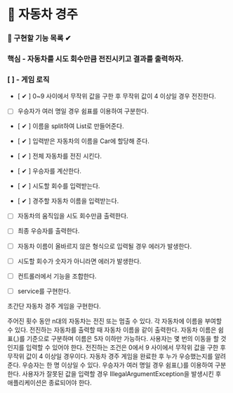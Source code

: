 # 🚗 자동차 경주

### 🎯 구현할 기능 목록 ✔

### 핵심 - 자동차를 시도 회수만큼 전진시키고 결과를 출력하자.

### [  ] - 게임 로직

- [ ✔ ] 0~9 사이에서 무작위 값을 구한 후 무작위 값이 4 이상일 경우 전진한다.
- [  ] 우승자가 여러 명일 경우 쉼표를 이용하여 구분한다.
- [ ✔ ] 이름을 split하여 List로 만들어준다.
- [ ✔ ] 입력받은 자동차의 이름을 Car에 할당해 준다.
- [ ✔ ] 전체 자동차를 전진 시킨다.
- [ ✔ ] 우승자를 계산한다.

- [ ✔ ] 시도할 회수를 입력받는다.
- [ ✔ ] 경주할 자동차 이름을 입력받는다.


- [  ] 자동차의 움직임을 시도 회수만큼 출력한다.
- [  ] 최종 우승자를 출력한다.

- [  ] 자동차 이름이 올바르지 않은 형식으로 입력될 경우 에러가 발생한다.
- [  ] 시도할 회수가 숫자가 아니라면 에러가 발생한다.

- [  ] 컨트롤러에서 기능을 조합한다.
- [  ] service를 구현한다.

초간단 자동차 경주 게임을 구현한다.

주어진 횟수 동안 n대의 자동차는 전진 또는 멈출 수 있다.
각 자동차에 이름을 부여할 수 있다. 전진하는 자동차를 출력할 때 자동차 이름을 같이 출력한다.
자동차 이름은 쉼표(,)를 기준으로 구분하며 이름은 5자 이하만 가능하다.
사용자는 몇 번의 이동을 할 것인지를 입력할 수 있어야 한다.
전진하는 조건은 0에서 9 사이에서 무작위 값을 구한 후 무작위 값이 4 이상일 경우이다.
자동차 경주 게임을 완료한 후 누가 우승했는지를 알려준다. 우승자는 한 명 이상일 수 있다.
우승자가 여러 명일 경우 쉼표(,)를 이용하여 구분한다.
사용자가 잘못된 값을 입력할 경우 IllegalArgumentException을 발생시킨 후 애플리케이션은 종료되어야 한다.